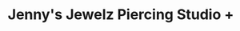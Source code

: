 ---
title: "Jenny's Jewelz Piercing Studio +"
url: /kilburn/jennys-jewelz-piercing-studio/
shop: beauty
---